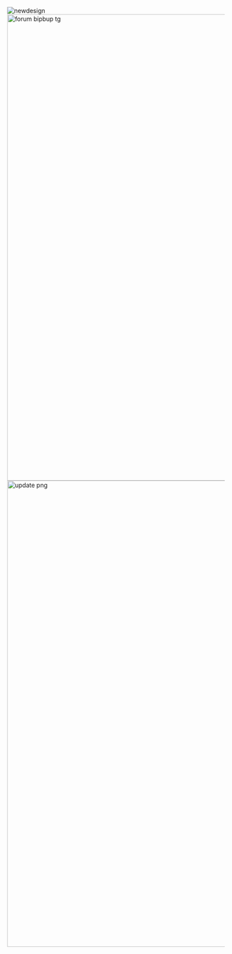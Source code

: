 ![newdesign](https://github.com/user-attachments/assets/6721ef0d-6c74-4d99-8e64-38d9756c2d40)
<img width="1920" height="1080" alt="forum bipbup tg" src="https://github.com/user-attachments/assets/0f790591-cc6b-438a-a8df-c391ebfc9717" />
<img width="1920" height="1080" alt="update png" src="https://github.com/user-attachments/assets/99993a4a-425b-4ccb-94e4-e3886fd6d72e" />
